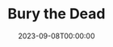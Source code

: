 ---
title: Bury the Dead
date: 2023-09-08T00:00:00
opening_date: 1938-03-01
closing_date: 1938-03-03
layout: productions
program:
Theatre: Theatre Jacksonville
Venue: Little Theatre
cast:
- 1st General: Slocum Ball
- 1st Soldier: Raymond C. Winstead
- 2nd General: W.H. Moore
- 2nd Soldier: Bob Beazlie
- 3rd General: P.G. Camp
- 3rd Soldier: J.A. Ward
- 4th Soldier: Charles Luckie
- Bess Shelling: Evelyn B. Cox
- Bevins: Charles Luckie
- Captain: Richard Hollahan
- Chaplain: J.Y. Cabaniss
- Charley: Kenneth Godschalk
- Doctor: William F. Blois
- Editor: Wilbur Jobe
- Joan Burke: Hannah Phillips
- Julia Blake: Mrs. Everett Dwight
- Katherine Driscoll: Katherine Browne
- Martha Webster: Mrs. Louis Joel
- Mrs. Dean: Mrs. R.M. Caldwell, Jr.
- Newsboy: John Perry
- Private Dean: Everett Dwight
- Private Driscoll: William DeHoff
- Private Levy: Basil Dewitt
- Private Morgan: Neal Tyler, Jr.
- Private Schelling: William Frazier
- Private Webster: John R. Castine
- Reporter: E.S. Black
- Sergeant: Roy Meischner
crew:
- Director: Martin Sack
- Props: Maxine Swisher
- Staging, Sound, Electrical Effects:
  - Bob Wolfe
  - Earl DeFlorin
  - Herbert Swisher
  - Martin Sack
  - Roy Hill
orchestra:
---